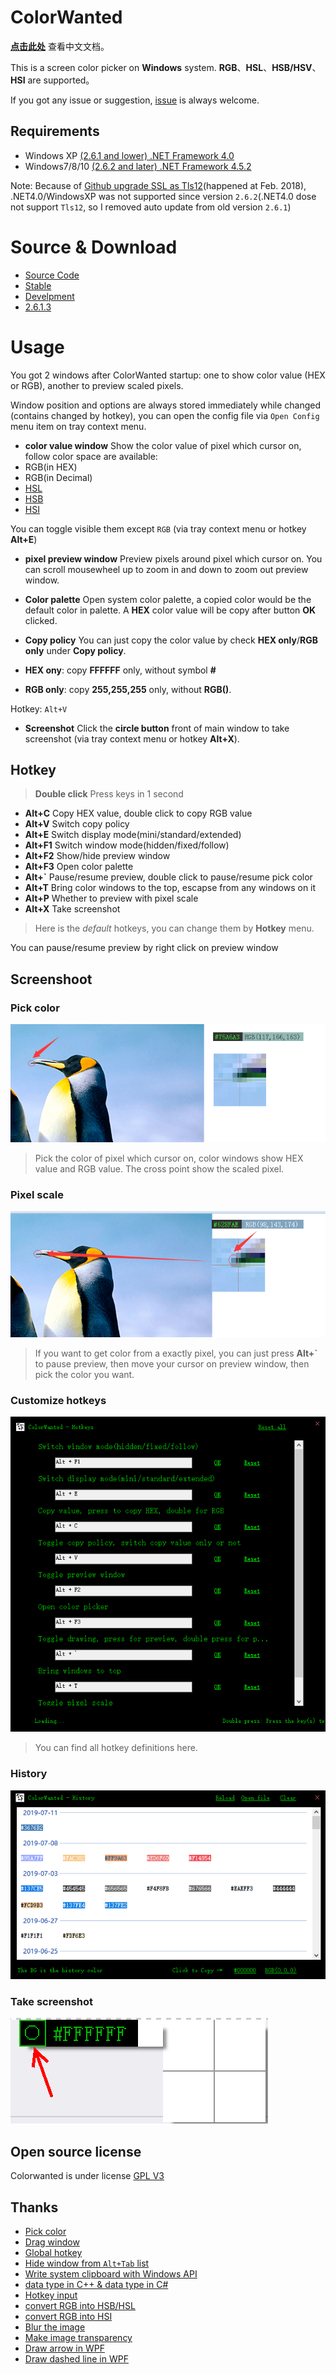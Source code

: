 # ColorWanted

**[点击此处](README.zh-CN.md)** 查看中文文档。

This is a screen color picker on **Windows** system. **RGB**、**HSL**、**HSB/HSV**、**HSI** are supported。

If you got any issue or suggestion, [issue](https://github.com/hyjiacan/ColorWanted/issues/new) is always welcome.

## Requirements

- Windows XP [(2.6.1 and lower) .NET Framework 4.0](http://www.microsoft.com/zh-cn/download/details.aspx?id=17718)    
- Windows7/8/10 [(2.6.2 and later) .NET Framework 4.5.2](https://www.microsoft.com/zh-CN/download/details.aspx?id=42642)

Note: Because of [Github upgrade SSL as Tls12](https://blog.github.com/2018-02-23-weak-cryptographic-standards-removed/)(happened at Feb. 2018),
.NET4.0/WindowsXP was not supported since version `2.6.2`(.NET4.0 dose not support `Tls12`, so I removed auto update from old version `2.6.1`)

# Source & Download

- [Source Code](https://github.com/hyjiacan/ColorWanted)
- [Stable](https://github.com/hyjiacan/ColorWanted/releases)
- [Develpment](https://github.com/hyjiacan/ColorWanted/blob/master/ColorWanted/bin/Release/ColorWanted.exe?raw=true)
- [2.6.1.3](https://github.com/hyjiacan/ColorWanted/blob/2.6.1.3/ColorWanted/bin/Release/ColorWanted.exe?raw=true)

# Usage

You got 2 windows after ColorWanted startup: one to show color value (HEX or RGB), another to preview scaled pixels.

Window position and options are always stored immediately while changed (contains changed by hotkey), you can open the config file via `Open Config` menu item on tray context menu.

- **color value window**
Show the color value of pixel which cursor on, follow color space are available:
- RGB(in HEX)
- RGB(in Decimal)
- [HSL](https://en.wikipedia.org/wiki/HSL)
- [HSB](https://en.wikipedia.org/wiki/HSB)
- [HSI](https://en.wikipedia.org/wiki/HSL_and_HSV)

You can toggle visible them except `RGB` (via tray context menu or hotkey **Alt+E**)

- **pixel preview window**
Preview pixels around pixel which cursor on.
You can scroll mousewheel up to zoom in and down to zoom out preview window.

- **Color palette**
Open system color palette, a copied color would be the default color in palette.
A **HEX** color value will be copy after button **OK** clicked.

- **Copy policy**
You can just copy the color value by check **HEX only**/**RGB only** under **Copy policy**.
- **HEX ony**: copy **FFFFFF** only, without symbol **#**
- **RGB only**: copy **255,255,255** only, without **RGB()**.

Hotkey: `Alt+V`

- **Screenshot**
Click the **circle button** front of main window to take screenshot (via tray context menu or hotkey **Alt+X**).

## Hotkey

> **Double click** Press keys in 1 second

- **Alt+C** Copy HEX value, double click to copy RGB value
- **Alt+V** Switch copy policy
- **Alt+E** Switch display mode(mini/standard/extended)
- **Alt+F1** Switch window mode(hidden/fixed/follow)
- **Alt+F2** Show/hide preview window
- **Alt+F3** Open color palette
- **Alt+`** Pause/resume preview, double click to pause/resume pick color
- **Alt+T** Bring color windows to the top, escapse from any windows on it
- **Alt+P** Whether to preview with pixel scale
- **Alt+X** Take screenshot

> Here is the *default* hotkeys, you can change them by **Hotkey** menu.

You can pause/resume preview by right click on preview window

## Screenshoot

### Pick color

![Pick color](docs/img/1.png)

> Pick the color of pixel which cursor on, color windows show HEX value and RGB value. The cross point show the scaled pixel.

### Pixel scale

![Pixel scale](docs/img/2.png)
> If you want to get color from a exactly pixel, you can just press **Alt+`** to pause preview, then move your cursor on preview window, then pick the color you want.

### Customize hotkeys

![Customize hotkeys](docs/img/hotkey.png)

> You can find all hotkey definitions here.

### History

![history](docs/img/history.png)

### Take screenshot

![take screenshot](docs/img/screenshot.png)

## Open source license

Colorwanted is under license [GPL V3](http://www.gnu.org/licenses/gpl-3.0.html)

## Thanks

- [Pick color](http://www.haolizi.net/example/view_102.html)
- [Drag window](http://blog.csdn.net/skysky01/article/details/9902247)
- [Global hotkey](http://www.cnblogs.com/Randy0528/archive/2013/02/04/2892062.html)
- [Hide window from `Alt+Tab` list](http://bbs.csdn.net/topics/380256152#post-390885609)
- [Write system clipboard with Windows API](http://www.cnblogs.com/wind-net/archive/2012/11/01/2749558.html)
- [data type in C++ & data type in C#](http://www.cnblogs.com/chuncn/archive/2011/12/20/2294096.html)
- [Hotkey input](http://www.jb51.net/article/60257.htm)
- [convert RGB into HSB/HSL](http://blog.csdn.net/jiangxinyu/article/details/8000999)    
- [convert RGB into HSI](http://blog.csdn.net/yangleo1987/article/details/53171623)
- [Blur the image](https://www.cnblogs.com/yeye518/p/4161067.html)
- [Make image transparency](https://zhidao.baidu.com/question/72707659.html)
- [Draw arrow in WPF](https://blog.csdn.net/u012366767/article/details/84857000)
- [Draw dashed line in WPF](https://blog.csdn.net/openzpc/article/details/48468031)